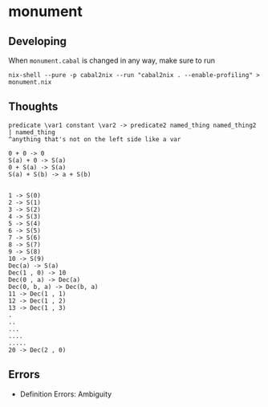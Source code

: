 # monument

## Developing

When `monument.cabal` is changed in any way,
make sure to run
```
nix-shell --pure -p cabal2nix --run "cabal2nix . --enable-profiling" > monument.nix
```

## Thoughts

```
predicate \var1 constant \var2 -> predicate2 named_thing named_thing2 | named_thing
^anything that's not on the left side like a var

0 + 0 -> 0
S(a) + 0 -> S(a)
0 + S(a) -> S(a)
S(a) + S(b) -> a + S(b)


1 -> S(0)
2 -> S(1)
3 -> S(2)
4 -> S(3)
5 -> S(4)
6 -> S(5)
7 -> S(6)
8 -> S(7)
9 -> S(8)
10 -> S(9)
Dec(a) -> S(a)
Dec(1 , 0) -> 10
Dec(0 , a) -> Dec(a)
Dec(0, b, a) -> Dec(b, a)
11 -> Dec(1 , 1)
12 -> Dec(1 , 2)
13 -> Dec(1 , 3)
.
..
...
....
.....
20 -> Dec(2 , 0)

```

## Errors

- Definition Errors: Ambiguity
